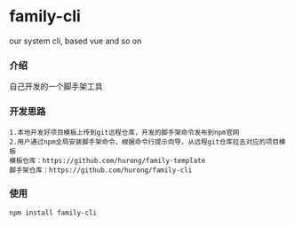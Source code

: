 # family-cli
our system cli, based vue and so on

### 介绍
自己开发的一个脚手架工具

### 开发思路

```
1.本地开发好项目模板上传到git远程仓库，开发的脚手架命令发布到npm官网
2.用户通过npm全局安装脚手架命令，根据命令行提示向导，从远程git仓库拉去对应的项目模板
模板仓库：https://github.com/hurong/family-template
脚手架仓库：https://github.com/hurong/family-cli
```

### 使用

``` bash
npm install family-cli

```